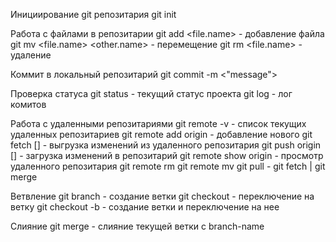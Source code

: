 Инициирование git репозитария
git init

Работа с файлами в репозитарии
git add <file.name> - добавление файла
git mv <file.name> <other.name> - перемещение
git rm <file.name> - удаление

Коммит в локальный репозитарий
git commit -m <"message">

Проверка статуса
git status - текущий статус проекта
git log - лог комитов

Работа с удаленными репозитариями
git remote -v - список текущих удаленных репозитариев
git remote add origin <url> - добавление нового
git fetch [<remote-name>] - выгрузка изменений из удаленного репозитария
git push origin [<branch-name>] - загрузка изменений в репозитарий
git remote show origin - просмотр удаленного репозитария
git remote rm <remote-name>
git remote mv <remote-name>
git pull - git fetch | git merge

Ветвление
git branch <branch-name> - создание ветки
git checkout <branch-name> - переключение на ветку
git checkout -b <branch-name> - создание ветки и переключение на нее

Слияние
git merge <branch-name> - слияние текущей ветки с branch-name